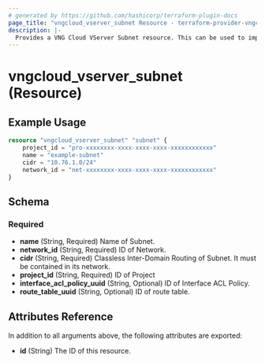 ```yaml
---
# generated by https://github.com/hashicorp/terraform-plugin-docs
page_title: "vngcloud_vserver_subnet Resource - terraform-provider-vngcloud"
description: |-
  Provides a VNG Cloud VServer Subnet resource. This can be used to import, create, and delete.
---
```


# vngcloud_vserver_subnet (Resource)



## Example Usage

```terraform
resource "vngcloud_vserver_subnet" "subnet" {
    project_id = "pro-xxxxxxxx-xxxx-xxxx-xxxx-xxxxxxxxxxxx"
    name = "example-subnet"
    cidr = "10.76.1.0/24"
    network_id = "net-xxxxxxxx-xxxx-xxxx-xxxx-xxxxxxxxxxxx"
}
```

<!-- schema generated by tfplugindocs -->
## Schema

### Required

- **name** (String, Required) Name of Subnet.
- **network_id** (String, Required) ID of Network.
- **cidr** (String, Required) Classless Inter-Domain Routing of Subnet. It must be contained in its network.
- **project_id** (String, Required) ID of Project
- **interface_acl_policy_uuid** (String, Optional) ID of Interface ACL Policy.
- **route_table_uuid** (String, Optional) ID of route table. 

## Attributes Reference

In addition to all arguments above, the following attributes are exported:

- **id** (String) The ID of this resource.



